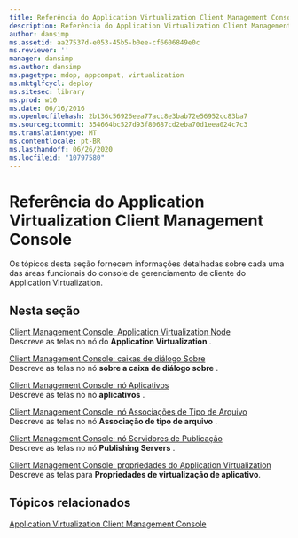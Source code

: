 ```yaml
---
title: Referência do Application Virtualization Client Management Console
description: Referência do Application Virtualization Client Management Console
author: dansimp
ms.assetid: aa27537d-e053-45b5-b0ee-cf6606849e0c
ms.reviewer: ''
manager: dansimp
ms.author: dansimp
ms.pagetype: mdop, appcompat, virtualization
ms.mktglfcycl: deploy
ms.sitesec: library
ms.prod: w10
ms.date: 06/16/2016
ms.openlocfilehash: 2b136c56926eea77acc8e3bab72e56952cc83ba7
ms.sourcegitcommit: 354664bc527d93f80687cd2eba70d1eea024c7c3
ms.translationtype: MT
ms.contentlocale: pt-BR
ms.lasthandoff: 06/26/2020
ms.locfileid: "10797580"
---
```

# Referência do Application Virtualization Client Management Console


Os tópicos desta seção fornecem informações detalhadas sobre cada uma das áreas funcionais do console de gerenciamento de cliente do Application Virtualization.

## Nesta seção


<a href="" id="client-management-console--application-virtualization-node"></a>[Client Management Console: Application Virtualization Node](client-management-console-application-virtualization-node.md)  
Descreve as telas no nó do **Application Virtualization** .

<a href="" id="client-management-console--about-dialog-boxes"></a>[Client Management Console: caixas de diálogo Sobre](client-management-console-about-dialog-boxes.md)  
Descreve as telas no nó **sobre a caixa de diálogo sobre** .

<a href="" id="client-management-console--applications-node"></a>[Client Management Console: nó Aplicativos](client-management-console-applications-node.md)  
Descreve as telas no nó **aplicativos** .

<a href="" id="client-management-console--file-type-associations-node"></a>[Client Management Console: nó Associações de Tipo de Arquivo](client-management-console-file-type-associations-node.md)  
Descreve as telas no nó **Associação de tipo de arquivo** .

<a href="" id="client-management-console--publishing-servers-node"></a>[Client Management Console: nó Servidores de Publicação](client-management-console-publishing-servers-node.md)  
Descreve as telas no nó **Publishing Servers** .

<a href="" id="client-management-console--application-virtualization-properties"></a>[Client Management Console: propriedades do Application Virtualization](client-management-console-application-virtualization-properties.md)  
Descreve as telas para **Propriedades de virtualização de aplicativo**.

## Tópicos relacionados


[Application Virtualization Client Management Console](application-virtualization-client-management-console.md)

 

 





